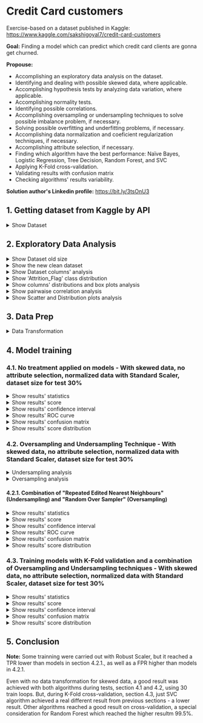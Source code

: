 # Credit Card customers

Exercise-based on a dataset published in Kaggle: https://www.kaggle.com/sakshigoyal7/credit-card-customers

**Goal:** Finding a model which can predict which credit card clients are gonna get churned.

**Propouse:**

 - Accomplishing an exploratory data analysis on the dataset.
 - Identifying and dealing with possible skewed data, where applicable.
 - Accomplishing hypothesis tests by analyzing data variation, where applicable.
 - Accomplishing normality tests.
 - Identifying possible correlations.
 - Accomplishing oversampling or undersampling techniques to solve possible imbalance problem, if necessary.
 - Solving possible overfitting and underfitting problems, if necessary.
 - Accomplishing data normalization and coeficient regularization techniques, if necessary.
 - Accomplishing attribute selection, if necessary.
 - Finding which algorithm have the best performance: Naïve Bayes, Logistic Regression, Tree Decision, Random Forest, and SVC
 - Applying K-Fold cross-validation.
 - Validating results with confusion matrix
 - Checking algorithms' results variability.

**Solution author's Linkedin profile:** https://bit.ly/3tsOnU3

## 1. Getting dataset from Kaggle by API

<details><summary>Show Dataset</summary>
<p align="center">
  <img src="https://github.com/TheVini/DataScience/blob/master/classification/credit_card_customers/src/Image_001.png" width="1050">
</p>
</details>

## 2. Exploratory Data Analysis

<details><summary>Show Dataset old size</summary>
<p align="center">
  <img src="https://github.com/TheVini/DataScience/blob/master/classification/credit_card_customers/src/Image_002.png" height="25">
</p>
</details>

<details><summary>Show the new clean dataset</summary>
 <ul>
<li> According to this dataset author on Kaggle, two last columns must be deleted. New size: 10127 x 21.
</ul>
<p align="center">
  <img src="https://github.com/TheVini/DataScience/blob/master/classification/credit_card_customers/src/Image_003.png" width="1050">
</p>
</details>

<details><summary>Show Dataset columns' analysis</summary>
<ul>
<li> Upper image shows that by getting "non-null" results, it proves that there is no null data, so there is no need to delete elements/columns or to add data by interpolation.
<li> Upper image shows that between explicative variables, there are some qualitative variables ("object" type), quantiative ones - discrete (most of them of "int64" type) and continuous (most of them of "float64"). After a deep analysis, it was noted that some variables could have their type converted from "int64" to "float64", for this context - "Total_Trans_Amt" (Total Transaction Amount) and "Total_Revolving_Bal" (Total Revolving Balance on the Credit Card). Because they represent the sum of continuous values.
<li> In the lower image, it was noticed it is necessary to apply data normalization technique to some columns.
</ul>
<p align="center">
  <img src="https://github.com/TheVini/DataScience/blob/master/classification/credit_card_customers/src/Image_004.png" height="350">
  <img src="https://github.com/TheVini/DataScience/blob/master/classification/credit_card_customers/src/Image_005.png" height="200">
</p>
</details>

<details><summary>Show 'Attrition_Flag' class distribution</summary>
 <ul>
<li> The response variable, 'Attrition_Flag', is unbalanced between its classes - 'Attrited Customer' and 'Existing Customer'. Then, some undersampling or oversampling technique must be applied on dataset in order to remove elements or add some synthetic elements.
</ul>
<p align="center">
  <img src="https://github.com/TheVini/DataScience/blob/master/classification/credit_card_customers/src/Image_006.png" width="450">
</p>
</details>

<details><summary>Show columns' distributions and box plots analysis</summary>
 <ul>
<li> There are skewed data in some columns and it can be seen on quantitative explicative variables' histograms and on their boxplots. 
</ul>
<p align="center">
  <img src="https://github.com/TheVini/DataScience/blob/master/classification/credit_card_customers/src/Image_007.png" width="950">
  <img src="https://github.com/TheVini/DataScience/blob/master/classification/credit_card_customers/src/Image_008.png" width="950">
  <img src="https://github.com/TheVini/DataScience/blob/master/classification/credit_card_customers/src/Image_009.png" width="950">
  <img src="https://github.com/TheVini/DataScience/blob/master/classification/credit_card_customers/src/Image_010.png" width="950">
  <img src="https://github.com/TheVini/DataScience/blob/master/classification/credit_card_customers/src/Image_011.png" width="950">
  <img src="https://github.com/TheVini/DataScience/blob/master/classification/credit_card_customers/src/Image_012.png" width="950">
  <img src="https://github.com/TheVini/DataScience/blob/master/classification/credit_card_customers/src/Image_013.png" width="950">
  <img src="https://github.com/TheVini/DataScience/blob/master/classification/credit_card_customers/src/Image_014.png" width="950">
  <img src="https://github.com/TheVini/DataScience/blob/master/classification/credit_card_customers/src/Image_015.png" width="950">
  <img src="https://github.com/TheVini/DataScience/blob/master/classification/credit_card_customers/src/Image_016.png" width="950">
  <img src="https://github.com/TheVini/DataScience/blob/master/classification/credit_card_customers/src/Image_017.png" width="950">
  <img src="https://github.com/TheVini/DataScience/blob/master/classification/credit_card_customers/src/Image_018.png" width="950">
  <img src="https://github.com/TheVini/DataScience/blob/master/classification/credit_card_customers/src/Image_019.png" width="950">
  <img src="https://github.com/TheVini/DataScience/blob/master/classification/credit_card_customers/src/Image_020.png" width="450">
</p>
</details>

<details><summary>Show pairwaise correlation analysis</summary>
 <ul>
<li> The heatmap for Pearson correlation table below proves no explicative variable is, at least, on moderate level, according to Evans classification, Evans (1996, also http://leg.ufpr.br/~silvia/CE003/node74.html, on Brazilian portuguese)
</ul>
<p align="center">
  <img src="https://github.com/TheVini/DataScience/blob/master/classification/credit_card_customers/src/Image_021.png" width="850">
</p>
</details>

<details><summary>Show Scatter and Distribution plots analysis</summary>
 <ul>
<li> Pairwise relationships graphics below proves it's going to be hard to the algorithms learning how to distinguish elements from both classes. Probably, undersampling techniques can solve this problem. Also, oversampling can solve the unbalanced data problem.
</ul>
<p align="center">
  <img src="https://github.com/TheVini/DataScience/blob/master/classification/credit_card_customers/src/Image_022.png" width="850">
</p>
</details>

## 3. Data Prep

<details><summary>Data Transformation</summary>
 <ul>
<li> No transformation was applied to skewed variables, because none of them (Log and Square trasnformation) resulted in a good distribution. Analyzed columns: 'Credit_Limit', 'Avg_Open_To_Buy', 'Total_Amt_Chng_Q4_Q1', 'Total_Ct_Chng_Q4_Q1', 'Avg_Utilization_Ratio', 'Total_Trans_Amt', 'Total_Revolving_Bal'. So, RobustScaler is recommended to use in this columns during model training (see https://towardsdatascience.com/scale-standardize-or-normalize-with-scikit-learn-6ccc7d176a02).
</ul>
<p align="center">
  <img src="https://github.com/TheVini/DataScience/blob/master/classification/credit_card_customers/src/Image_023.png" width="950">
  <img src="https://github.com/TheVini/DataScience/blob/master/classification/credit_card_customers/src/Image_024.png" width="950">
  <img src="https://github.com/TheVini/DataScience/blob/master/classification/credit_card_customers/src/Image_025.png" width="950">
  <img src="https://github.com/TheVini/DataScience/blob/master/classification/credit_card_customers/src/Image_026.png" width="950">
  <img src="https://github.com/TheVini/DataScience/blob/master/classification/credit_card_customers/src/Image_027.png" width="950">
  <img src="https://github.com/TheVini/DataScience/blob/master/classification/credit_card_customers/src/Image_028.png" width="950">
  <img src="https://github.com/TheVini/DataScience/blob/master/classification/credit_card_customers/src/Image_029.png" width="950">
</p>
</details>

## 4. Model training

### 4.1. No treatment applied on models - With skewed data, no attribute selection, normalized data with Standard Scaler, dataset size for test 30%

<details><summary>Show results' statistics</summary>
<p align="center">
  <img src="https://github.com/TheVini/DataScience/blob/master/classification/credit_card_customers/src/Image_030.png" height="250">
</p>
</details>

<details><summary>Show results' score</summary>
<p align="center">
  <img src="https://github.com/TheVini/DataScience/blob/master/classification/credit_card_customers/src/Image_031.png" height="450">
</p>
</details>

<details><summary>Show results' confidence interval</summary>
<p align="center">
  <img src="https://github.com/TheVini/DataScience/blob/master/classification/credit_card_customers/src/Image_032.png" width="550">
</p>
</details>

<details><summary>Show results' ROC curve</summary>
<p align="center">
  <img src="https://github.com/TheVini/DataScience/blob/master/classification/credit_card_customers/src/Image_033.png" height="600">
</p>
</details>

<details><summary>Show results' confusion matrix</summary>
<p align="center">
  <img src="https://github.com/TheVini/DataScience/blob/master/classification/credit_card_customers/src/Image_034.png" height="550">
</p>
</details>

<details><summary>Show results' score distribution</summary>
<p align="center">
  <img src="https://github.com/TheVini/DataScience/blob/master/classification/credit_card_customers/src/Image_035.png" height="450">
</p>
</details>

### 4.2. Oversampling and Undersampling Technique - With skewed data, no attribute selection, normalized data with Standard Scaler, dataset size for test 30%

<details><summary>Undersampling analysis</summary>
<p>Some undersamping techniques were tested and the best one was the "Repeated Edited Nearest Neighbours". Undersampling techniques that were tested:</p>
<ul>
<li> Tomek Links
<li> Nearest Neighbours Technique
<li> AllKNN
<li> Condensed Nearest Neighbors
<li> Repeated Edited Nearest Neighbours
<li> One Sided Selection
<li> Neighbourhood Cleaning Rule
</ul>
</details>

<details><summary>Oversampling analysis</summary>
<p>Some oversamping techniques were tested and the best one was the "Random Over Sampler". Undersampling techniques that were tested:</p>
<ul>
<li> Random Over Sampler
<li> SMOTE
<li> ADASYN
<li> Borderline SMOTE
<li> SMOTEN
</ul>
</details>

#### 4.2.1. Combination of "Repeated Edited Nearest Neighbours" (Undersampling) and "Random Over Sampler" (Oversampling)

<details><summary>Show results' statistics</summary>
<p align="center">
  <img src="https://github.com/TheVini/DataScience/blob/master/classification/credit_card_customers/src/Image_036.png" height="250">
</p>
</details>

<details><summary>Show results' score</summary>
<p align="center">
  <img src="https://github.com/TheVini/DataScience/blob/master/classification/credit_card_customers/src/Image_037.png" height="450">
</p>
</details>

<details><summary>Show results' confidence interval</summary>
<p align="center">
  <img src="https://github.com/TheVini/DataScience/blob/master/classification/credit_card_customers/src/Image_038.png" width="550">
</p>
</details>

<details><summary>Show results' ROC curve</summary>
<p align="center">
  <img src="https://github.com/TheVini/DataScience/blob/master/classification/credit_card_customers/src/Image_039.png" height="600">
</p>
</details>

<details><summary>Show results' confusion matrix</summary>
<p align="center">
  <img src="https://github.com/TheVini/DataScience/blob/master/classification/credit_card_customers/src/Image_040.png" height="550">
</p>
</details>

<details><summary>Show results' score distribution</summary>
<p align="center">
  <img src="https://github.com/TheVini/DataScience/blob/master/classification/credit_card_customers/src/Image_041.png" height="450">
</p>
</details>

### 4.3. Training models with K-Fold validation and a combination of Oversampling and Undersampling techniques - With skewed data, no attribute selection, normalized data with Standard Scaler, dataset size for test 30%

<details><summary>Show results' statistics</summary>
<p align="center">
  <img src="https://github.com/TheVini/DataScience/blob/master/classification/credit_card_customers/src/Image_042.png" height="250">
</p>
</details>

<details><summary>Show results' score</summary>
<p align="center">
  <img src="https://github.com/TheVini/DataScience/blob/master/classification/credit_card_customers/src/Image_043.png" height="450">
</p>
</details>

<details><summary>Show results' confidence interval</summary>
<p align="center">
  <img src="https://github.com/TheVini/DataScience/blob/master/classification/credit_card_customers/src/Image_044.png" width="550">
</p>
</details>

<details><summary>Show results' confusion matrix</summary>
<p align="center">
  <img src="https://github.com/TheVini/DataScience/blob/master/classification/credit_card_customers/src/Image_045.png" height="550">
</p>
</details>

<details><summary>Show results' score distribution</summary>
<p align="center">
  <img src="https://github.com/TheVini/DataScience/blob/master/classification/credit_card_customers/src/Image_046.png" height="450">
</p>
</details>

## 5. Conclusion

**Note:** Some trainning were carried out with Robust Scaler, but it reached a TPR lower than models in section 4.2.1., as well as a FPR higher than models in 4.2.1.

Even with no data transformation for skewed data, a good result was achieved with both algorithms during tests, section 4.1 and 4.2, using 30 train loops. But, during K-Fold cross-validation, section 4.3, just SVC algorithm achieved a real different result from previous sections - a lower result. Other algorithms reached a good result on cross-validation, a special consideration for Random Forest which reached the higher resultm 99.5%.

